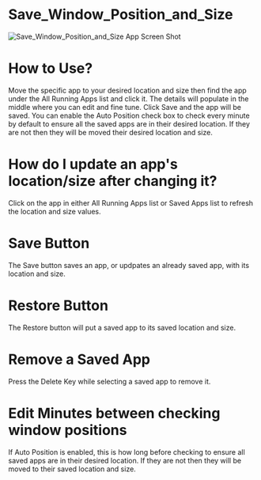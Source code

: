# Save_Window_Position_and_Size

![Save_Window_Position_and_Size App Screen Shot](https://user-images.githubusercontent.com/11081113/184188229-fa5ebd50-6f7e-45c0-94b8-e3f4d4c36ada.png)

# How to Use?

Move the specific app to your desired location and size then find the app under the All Running Apps list and click it. 
The details will populate in the middle where you can edit and fine tune. Click Save and the app will be saved. 
You can enable the Auto Position check box to check every minute by default to ensure all the saved apps are in their desired location. 
If they are not then they will be moved their desired location and size.

# How do I update an app's location/size after changing it?

Click on the app in either All Running Apps list or Saved Apps list to refresh the location and size values.

# Save Button

The Save button saves an app, or updpates an already saved app, with its location and size.

# Restore Button

The Restore button will put a saved app to its saved location and size.

# Remove a Saved App

Press the Delete Key while selecting a saved app to remove it.

# Edit Minutes between checking window positions

If Auto Position is enabled, this is how long before checking to ensure all saved apps are in their desired location. If they are not then they will be moved to their saved location and size.
